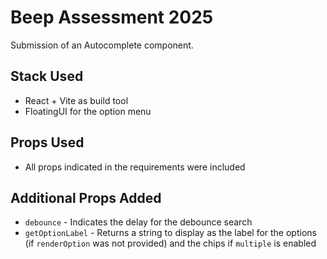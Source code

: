# Beep Assessment 2025

Submission of an Autocomplete component.

## Stack Used
- React + Vite as build tool
- FloatingUI for the option menu

## Props Used
- All props indicated in the requirements were included

## Additional Props Added
- `debounce` - Indicates the delay for the debounce search
- `getOptionLabel` - Returns a string to display as the label for the options (if `renderOption` was not provided) and the chips if `multiple` is enabled
